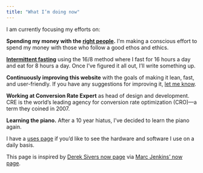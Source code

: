 ```yaml
---
title: "What I’m doing now"
---
```


I am currently focusing my efforts on:

**Spending my money with the [right people](/supports/).** I’m making a conscious effort to spend my money with those who follow a good ethos and ethics.

**[Intermittent fasting](https://en.wikipedia.org/wiki/Intermittent_fasting)** using the 16/8 method where I fast for 16 hours a day and eat for 8 hours a day. Once I’ve figured it all out, I’ll write something up. 

**Continuously improving this website** with the goals of making it lean, fast, and user-friendly. If you have any suggestions for improving it, [let me know](/contact/).

**Working at Conversion Rate Expert** as head of design and development. CRE is the world’s leading agency for conversion rate optimization (CRO)—a term they coined in 2007.

**Learning the piano.** After a 10 year hiatus, I’ve decided to learn the piano again.

I have a [uses page](/uses/) if you’d like to see the hardware and software I use on a daily basis.

This page is inspired by [Derek Sivers now page](https://sivers.org/nowff) via [Marc Jenkins’ now page](https://marcjenkins.co.uk/now/).
